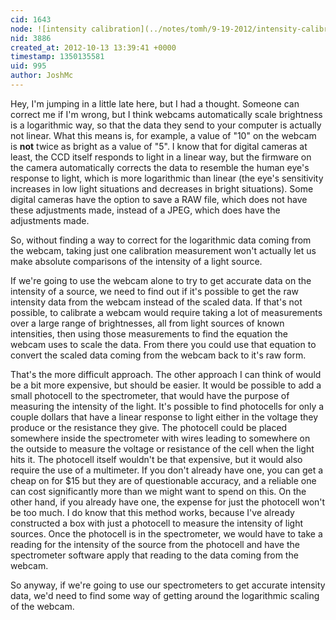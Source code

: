 ```yaml
---
cid: 1643
node: ![intensity calibration](../notes/tomh/9-19-2012/intensity-calibration)
nid: 3886
created_at: 2012-10-13 13:39:41 +0000
timestamp: 1350135581
uid: 995
author: JoshMc
---
```


Hey, I'm jumping in a little late here, but I had a thought.  Someone can correct me if I'm wrong, but I think webcams automatically scale brightness is a logarithmic way, so that the data they send to your computer is actually not linear.  What this means is, for example, a value of "10" on the webcam is <strong>not</strong> twice as bright as a value of "5".  I know that for digital cameras at least, the CCD itself responds to light in a linear way,  but the firmware on the camera automatically corrects the data to resemble the human eye's response to light, which is more logarithmic than linear (the eye's sensitivity increases in low light situations and decreases in bright situations).  Some digital cameras have the option to save a RAW file, which does not have these adjustments made, instead of a JPEG, which does have the adjustments made.  

So, without finding a way to correct for the logarithmic data coming from the webcam, taking just one calibration measurement won't actually let us make absolute comparisons of the intensity of a light source.  

If we're going to use the webcam alone to try to get accurate data on the intensity of a source, we need to find out if it's possible to get the raw intensity data from the webcam instead of the scaled data.  If that's not possible, to calibrate a webcam would require taking a lot of measurements over a large range of brightnesses, all from light sources of known intensities, then using those measurements to find the equation the webcam uses to scale the data.  From there you could use that equation to convert the scaled data coming from the webcam back to it's raw form.

That's the more difficult approach.  The other approach I can think of would be a bit more expensive, but should be easier.  It would be possible to add a small photocell to the spectrometer, that would have the purpose of measuring the intensity of the light.  It's possible to find photocells for only a couple dollars that have a linear response to light either in the voltage they produce or the resistance they give.  The photocell could be placed somewhere inside the spectrometer with wires leading to somewhere on the outside to measure the voltage or resistance of the cell when the light hits it.  The photocell itself wouldn't be that expensive, but it would also require the use of a multimeter.  If you don't already have one, you can get a cheap on for $15 but they are of questionable accuracy, and a reliable one can cost significantly more than we might want to spend on this.  On the other hand, if you already have one, the expense for just the photocell won't be too much.  I do know that this method works, because I've already constructed a box with just a photocell to measure the intensity of light sources.  Once the photocell is in the spectrometer, we would have to take a reading for the intensity of the source from the photocell and have the spectrometer software apply that reading to the data coming from the webcam.  

So anyway, if we're going to use our spectrometers to get accurate intensity data, we'd need to find some way of getting around the logarithmic scaling of the webcam.